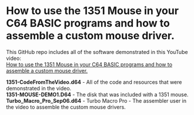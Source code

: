 # How to use the 1351 Mouse in your C64 BASIC programs and how to assemble a custom mouse driver.

This GitHub repo includes all of the software demonstrated in this YouTube video:  
[How to use the 1351 Mouse in your C64 BASIC programs and how to assemble a custom mouse driver.
](https://youtu.be/wAo4dePJaCE)

**1351-CodeFromTheVideo.d64** - All of the code and resources that were demonstrated in the video.  
**1351-MOUSE-DEMO1.D64** - The disk that was included with a 1351 mouse.  
**Turbo_Macro_Pro_Sep06.d64** - Turbo Macro Pro - The assembler user in the video to assemble the custom mouse drivers.
